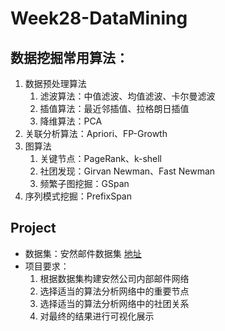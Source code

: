 # Week28-DataMining
## 数据挖掘常用算法：

1. 数据预处理算法
   1. 滤波算法：中值滤波、均值滤波、卡尔曼滤波
   2. 插值算法：最近邻插值、拉格朗日插值
   3. 降维算法：PCA
2. 关联分析算法：Apriori、FP-Growth
3. 图算法
   1. 关键节点：PageRank、k-shell
   2. 社团发现：Girvan Newman、Fast Newman
   3. 频繁子图挖掘：GSpan
4. 序列模式挖掘：PrefixSpan

## Project
- 数据集：安然邮件数据集 [地址](https://www.cs.cmu.edu/~./enron/)
- 项目要求：
   1. 根据数据集构建安然公司内部邮件网络
   2. 选择适当的算法分析网络中的重要节点
   3. 选择适当的算法分析网络中的社团关系
   4. 对最终的结果进行可视化展示